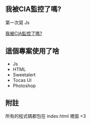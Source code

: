 ## 我被CIA監控了嗎?
第一次寫 Js

[我被CIA監控了嗎?](https://gnehs.github.io/Sealed/CIA/)

## 這個專案使用了啥
- Js
- HTML
- Sweetalert
- Tocas UI
- Photoshop

## 附註
所有的程式碼都包在 index.html 裡面 <3
